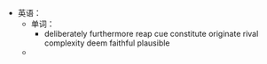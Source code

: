 - 英语：
	- 单词：
		- deliberately
		  furthermore
		  reap
		  cue
		  constitute
		  originate
		  rival
		  complexity
		  deem
		  faithful
		  plausible
	-